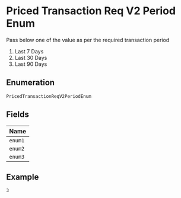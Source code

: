 
# Priced Transaction Req V2 Period Enum

Pass below one of the value as per the required transaction period

1. Last 7 Days
2. Last 30 Days
3. Last 90 Days

## Enumeration

`PricedTransactionReqV2PeriodEnum`

## Fields

| Name |
|  --- |
| `enum1` |
| `enum2` |
| `enum3` |

## Example

```
3
```

